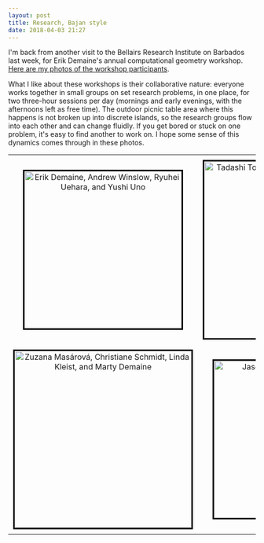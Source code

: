 ```yaml
---
layout: post
title: Research, Bajan style
date: 2018-04-03 21:27
---
```

I'm back from another visit to the Bellairs Research Institute on Barbados last week, for Erik Demaine's annual computational geometry workshop.
[Here are my photos of the workshop participants](http://www.ics.uci.edu/~eppstein/pix/bellairs18/index.html).

What I like about these workshops is their collaborative nature: everyone works together in small groups on set research problems, in one place, for two three-hour sessions per day (mornings and early evenings, with the afternoons left as free time). The outdoor picnic table area where this happens is not broken up into discrete islands, so the research groups flow into each other and can change fluidly. If you get bored or stuck on one problem, it's easy to find another to work on. I hope some sense of this dynamics comes through in these photos.

<div><table style="margin-left:auto;margin-right:auto">
<tr style="text-align:center;vertical-align:middle">
<td style="padding:10px"><img src="http://www.ics.uci.edu/~eppstein/pix/bellairs18/22-m.jpg" alt="Erik Demaine, Andrew Winslow, Ryuhei Uehara, and Yushi Uno" width="320" style="border-style:solid;border-color:black;" /></td>
<td style="padding:10px"><img src="http://www.ics.uci.edu/~eppstein/pix/bellairs18/16-m.jpg" alt="Tadashi Tokieda, Tomohiro Tachi, Tom Hull, and Ryuhei Uehara" width="360" style="border-style:solid;border-color:black;" /></td>
</tr><tr style="text-align:center;vertical-align:middle">
<td style="padding:10px"><img src="http://www.ics.uci.edu/~eppstein/pix/bellairs18/5-m.jpg" alt="Zuzana Masárová, Christiane Schmidt, Linda Kleist, and Marty Demaine" width="360" style="border-style:solid;border-color:black;" /></td>
<td style="padding:10px"><img src="http://www.ics.uci.edu/~eppstein/pix/bellairs18/33-m.jpg" alt="Jason Ku and Irina Kostitsyna" width="320" style="border-style:solid;border-color:black;" /></td>
</tr></table></div>
